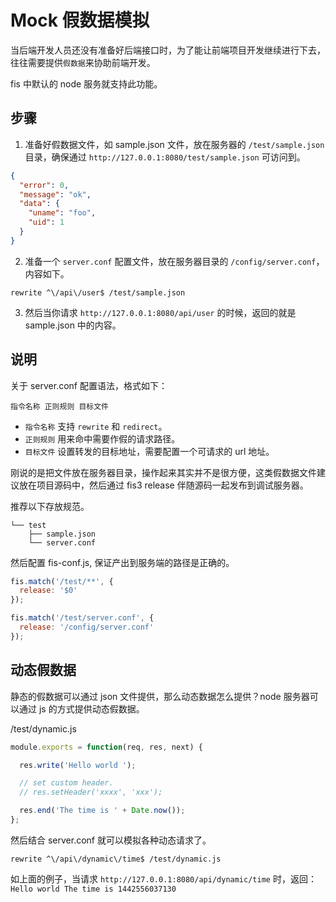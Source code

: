 # Mock 假数据模拟

当后端开发人员还没有准备好后端接口时，为了能让前端项目开发继续进行下去，往往需要提供`假数据`来协助前端开发。

fis 中默认的 node 服务就支持此功能。

## 步骤

1. 准备好假数据文件，如 sample.json 文件，放在服务器的 `/test/sample.json` 目录，确保通过 `http://127.0.0.1:8080/test/sample.json` 可访问到。

  ```json
  {
    "error": 0,
    "message": "ok",
    "data": {
      "uname": "foo",
      "uid": 1
    }
  }
  ```
2. 准备一个 `server.conf` 配置文件，放在服务器目录的 `/config/server.conf`，内容如下。

  ```
  rewrite ^\/api\/user$ /test/sample.json
  ```
3. 然后当你请求 `http://127.0.0.1:8080/api/user` 的时候，返回的就是 sample.json 中的内容。

## 说明

关于 server.conf 配置语法，格式如下：

```
指令名称 正则规则 目标文件
```

* `指令名称` 支持 `rewrite` 和 `redirect`。
* `正则规则` 用来命中需要作假的请求路径。
* `目标文件` 设置转发的目标地址，需要配置一个可请求的 url 地址。

刚说的是把文件放在服务器目录，操作起来其实并不是很方便，这类假数据文件建议放在项目源码中，然后通过 fis3 release 伴随源码一起发布到调试服务器。

推荐以下存放规范。

```
└── test
    ├── sample.json
    └── server.conf
```

然后配置 fis-conf.js, 保证产出到服务端的路径是正确的。

```js
fis.match('/test/**', {
  release: '$0'
});

fis.match('/test/server.conf', {
  release: '/config/server.conf'
});
```

## 动态假数据

静态的假数据可以通过 json 文件提供，那么动态数据怎么提供？node 服务器可以通过 js 的方式提供动态假数据。

/test/dynamic.js

```js
module.exports = function(req, res, next) {

  res.write('Hello world ');

  // set custom header.
  // res.setHeader('xxxx', 'xxx');

  res.end('The time is ' + Date.now());
};
```

然后结合 server.conf 就可以模拟各种动态请求了。

```
rewrite ^\/api\/dynamic\/time$ /test/dynamic.js
```

如上面的例子，当请求 `http://127.0.0.1:8080/api/dynamic/time` 时，返回：`Hello world The time is 1442556037130`
